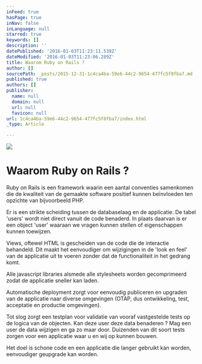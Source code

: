 ```yaml
---
inFeed: true
hasPage: true
inNav: false
inLanguage: null
starred: true
keywords: []
description: ''
datePublished: '2016-01-03T11:23:11.539Z'
dateModified: '2016-01-03T11:23:06.289Z'
title: Waarom Ruby on Rails ?
author: []
sourcePath: _posts/2015-12-31-1c4ca4ba-59e6-44c2-9654-477fc5f8fba7.md
published: true
authors: []
publisher:
  name: null
  domain: null
  url: null
  favicon: null
url: 1c4ca4ba-59e6-44c2-9654-477fc5f8fba7/index.html
_type: Article

---
```

![](https://the-grid-user-content.s3-us-west-2.amazonaws.com/23bf19d5-eed2-416a-9b6f-c5c95f14fa8f.jpg)

# Waarom Ruby on Rails ?

Ruby on Rails is een framework waarin een aantal conventies samenkomen die de kwaliteit van de gemaakte software positief kunnen beïnvloeden ten opzichte van bijvoorbeeld PHP. 

Er is een strikte scheiding tussen de databaselaag en de applicatie. De tabel 'users' wordt niet direct vanuit de code benaderd. In plaats daarvan is er een object 'user' waaraan we vragen kunnen stellen of eigenschappen kunnen toewijzen. 

Views, oftewel HTML is gescheiden van de code die de interactie behandeld. Dit maakt het eenvoudiger om wijzigingen in de 'look en feel' van de applicatie uit te voeren zonder dat de functionaliteit in het gedrang komt. 

Alle javascript libraries alsmede alle stylesheets worden gecomprimeerd zodat de applicatie sneller kan laden. 

Automatische deployment zorgt voor eenvoudig publiceren en upgraden van de applicatie naar diverse omgevingen (OTAP, dus ontwikkeling, test, acceptatie en productie omgevingen). 

Tot slog zorgt een testplan voor validatie van vooraf vastgestelde tests op de logica van de objecten. Kan deze user deze data benaderen ? Mag een user de data wijzigen en ga zo maar door. Duizenden van dit soort tests zorgen voor een applicatie waar u en wij op kunnen bouwen. 

Het doel is schone code en een applicatie die langer gebruikt kan worden, eenvoudiger geupgrade kan worden.